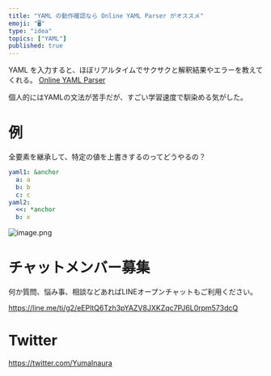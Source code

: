 ```yaml
---
title: "YAML の動作確認なら Online YAML Parser がオススメ"
emoji: "🖥"
type: "idea"
topics: ["YAML"]
published: true
---
```


YAML を入力すると、ほぼリアルタイムでサクサクと解釈結果やエラーを教えてくれる。
[Online YAML Parser](http://yaml-online-parser.appspot.com/)

個人的にはYAMLの文法が苦手だが、すごい学習速度で馴染める気がした。

# 例

全要素を継承して、特定の値を上書きするのってどうやるの？

```yaml
yaml1: &anchor
  a: a
  b: b
  c: c
yaml2:
  <<: *anchor
  b: x
```

![image.png](https://qiita-image-store.s3.amazonaws.com/0/89618/357ad8cf-dd36-5a4c-8bf2-9553757a13e6.png)








<!-- Update From Qiita API -->

# チャットメンバー募集


何か質問、悩み事、相談などあればLINEオープンチャットもご利用ください。

https://line.me/ti/g2/eEPltQ6Tzh3pYAZV8JXKZqc7PJ6L0rpm573dcQ





# Twitter


https://twitter.com/YumaInaura


<!-- Update From Qiita API -->


